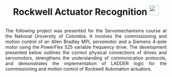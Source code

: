 <h1 align="center"> Rockwell Actuator Recognition <img src="https://cdn-icons-png.flaticon.com/512/9213/9213470.png" width=30px></h1>

<p align="center">
  <img src=>
</p>

<p align="justify">
  The following project was presented for the Servomechanisms course at the National University of Colombia. It involves the commissioning and motion control of an Allen Bradley MPL servomotor and a Siemens 4-pole motor using the PowerFlex     525 variable frequency drive. The development presented below outlines the correct physical connections of drives and servomotors, strengthens the understanding of communication protocols, and demonstrates the implementation of LADDER        logic for the commissioning and motion control of Rockwell Automation actuators.
</p>
